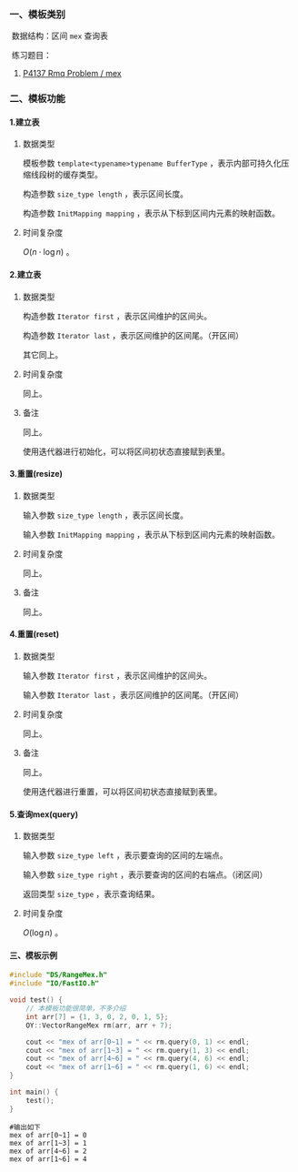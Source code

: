### 一、模板类别

​	数据结构：区间 `mex` 查询表

​	练习题目：

1. [P4137 Rmq Problem / mex](https://www.luogu.com.cn/problem/P4137)


### 二、模板功能

#### 1.建立表

1. 数据类型


   模板参数 `template<typename>typename BufferType` ，表示内部可持久化压缩线段树的缓存类型。

   构造参数 `size_type length` ，表示区间长度。
   
   构造参数 `InitMapping mapping` ，表示从下标到区间内元素的映射函数。

2. 时间复杂度

   $O(n\cdot\log n)$ 。

#### 2.建立表

1. 数据类型

   构造参数 `Iterator first` ，表示区间维护的区间头。

   构造参数 `Iterator last` ，表示区间维护的区间尾。（开区间）

   其它同上。

2. 时间复杂度

   同上。

3. 备注

   同上。

   使用迭代器进行初始化，可以将区间初状态直接赋到表里。

#### 3.重置(resize)

1. 数据类型

   输入参数 `size_type length` ，表示区间长度。
   
   输入参数 `InitMapping mapping` ，表示从下标到区间内元素的映射函数。

2. 时间复杂度

   同上。

3. 备注

   同上。

#### 4.重置(reset)

1. 数据类型

   输入参数 `Iterator first` ，表示区间维护的区间头。

   输入参数 `Iterator last` ，表示区间维护的区间尾。（开区间）

2. 时间复杂度

   同上。

3. 备注

   同上。

   使用迭代器进行重置，可以将区间初状态直接赋到表里。

#### 5.查询mex(query)

1. 数据类型

   输入参数 `size_type left` ，表示要查询的区间的左端点。
   
   输入参数 `size_type right` ，表示要查询的区间的右端点。（闭区间）
   
   返回类型 `size_type` ，表示查询结果。

2. 时间复杂度

   $O(\log n)$ 。

#### 三、模板示例

```c++
#include "DS/RangeMex.h"
#include "IO/FastIO.h"

void test() {
    // 本模板功能很简单，不多介绍
    int arr[7] = {1, 3, 0, 2, 0, 1, 5};
    OY::VectorRangeMex rm(arr, arr + 7);

    cout << "mex of arr[0~1] = " << rm.query(0, 1) << endl;
    cout << "mex of arr[1~3] = " << rm.query(1, 3) << endl;
    cout << "mex of arr[4~6] = " << rm.query(4, 6) << endl;
    cout << "mex of arr[1~6] = " << rm.query(1, 6) << endl;
}

int main() {
    test();
}
```

```
#输出如下
mex of arr[0~1] = 0
mex of arr[1~3] = 1
mex of arr[4~6] = 2
mex of arr[1~6] = 4

```

